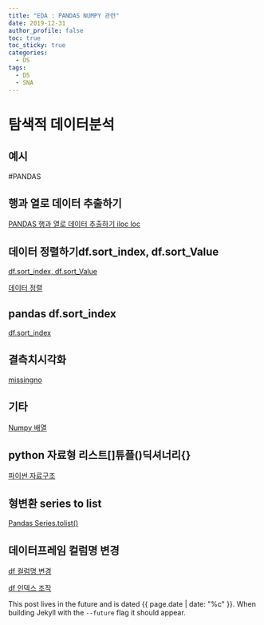 ```yaml
---
title: "EDA : PANDAS NUMPY 관련"
date: 2019-12-31
author_profile: false
toc: true
toc_sticky: true
categories:
  - DS
tags:
  - DS
  - SNA
---
```


# 탐색적 데이터분석

## 예시

 
#PANDAS

## 행과 열로 데이터 추출하기   
[PANDAS 행과 열로 데이터 추출하기 iloc loc](https://hogni.tistory.com/7)

## 데이터 정렬하기df.sort_index, df.sort_Value  
[df.sort_index, df.sort_Value](https://hogni.tistory.com/6)

[데이터 정렬](https://eunguru.tistory.com/226)


## pandas df.sort_index  
[df.sort_index](https://pandas.pydata.org/pandas-docs/stable/reference/api/pandas.Series.sort_index.html)

## 결측치시각화

[missingno](https://m.blog.naver.com/PostView.nhn?blogId=youji4ever&logNo=221623491491&proxyReferer=https:%2F%2Fwww.google.com%2F)


## 기타


[Numpy 배열](https://datascienceschool.net/view-notebook/35099ac4aea146c69cc4b3f50aec736f/)

## python 자료형 리스트[]튜플()딕셔너리{}
[파이썬 자료구조](https://medium.com/@lim.dg119/week-1-%ED%8C%8C%EC%9D%B4%EC%8D%AC-%EC%96%B8%EC%96%B4-3-9e26002de03e) 	


## 형변환 series to list
[Pandas Series.tolist()](https://www.geeksforgeeks.org/python-pandas-series-tolist/)


## 데이터프레임 컬럼명 변경 
[df 컬럼명 변경](https://m.blog.naver.com/PostView.nhn?blogId=youji4ever&logNo=221643578115&proxyReferer=https:%2F%2Fwww.google.com%2F)

[df 인덱스 조작](https://datascienceschool.net/view-notebook/a49bde24674a46699639c1fa9bb7e213/)

This post lives in the future and is dated {{ page.date | date: "%c" }}. When building Jekyll with the `--future` flag it should appear.
